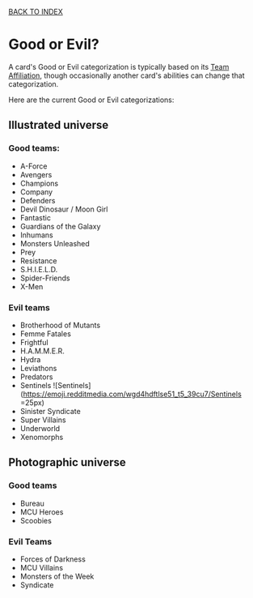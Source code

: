 [BACK TO INDEX](https://www.reddit.com/r/VS2PCG/wiki/index)
# Good or Evil?
A card's Good or Evil categorization is typically based on its [Team Affiliation](https://www.reddit.com/r/VS2PCG/wiki/glossary#wiki_team_affiliation), though occasionally another card's abilities can change that categorization.

Here are the current Good or Evil categorizations:

## Illustrated universe
### Good teams:
* A-Force
* Avengers
* Champions
* Company
* Defenders
* Devil Dinosaur / Moon Girl
* Fantastic
* Guardians of the Galaxy
* Inhumans
* Monsters Unleashed
* Prey
* Resistance
* S.H.I.E.L.D.
* Spider-Friends
* X-Men

### Evil teams
* Brotherhood of Mutants
* Femme Fatales
* Frightful
* H.A.M.M.E.R.
* Hydra
* Leviathons
* Predators
* Sentinels ![Sentinels](https://emoji.redditmedia.com/wgd4hdftlse51_t5_39cu7/Sentinels =25px)
* Sinister Syndicate
* Super Villains
* Underworld
* Xenomorphs

## Photographic universe
### Good teams
* Bureau
* MCU Heroes
* Scoobies

### Evil Teams
* Forces of Darkness
* MCU Villains
* Monsters of the Week
* Syndicate

<!--stackedit_data:
eyJoaXN0b3J5IjpbMTA0ODU1MDI2MywtMTkwNDI3NTIzOSw3Mj
IyNzE3NjMsLTE5Njc2OTUxMCwxMzE5NzE3NjA4XX0=
-->